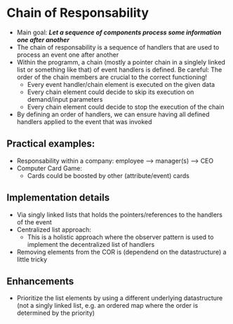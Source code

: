 # Chain of Responsability
+ Main goal: ***Let a sequence of components process some information one after another***
+ The chain of responsability is a sequence of handlers that are used to process an event one after another
+ Within the programm, a chain (mostly a pointer chain in a singlely linked list or something like that) of event handlers is defined. Be careful: The order of the chain members are crucial to the correct functioning!
	- Every event handler/chain element is executed on the given data
	- Every chain element could decide to skip its execution on demand/input parameters
	- Every chain element could decide to stop the execution of the chain
+ By defining an order of handlers, we can ensure having all defined handlers applied to the event that was invoked

## Practical examples:
+ Responsability within a company: employee --> manager(s) --> CEO
+ Computer Card Game:
	- Cards could be boosted by other (attribute/event) cards

## Implementation details
+ Via singly linked lists that holds the pointers/references to the handlers of the event
+ Centralized list approach:
	- This is a holistic approach where the observer pattern is used to implement the decentralized list of handlers
+ Removing elements from the COR is (dependend on the datastructure) a little tricky

## Enhancements
+ Prioritize the list elements by using a different underlying datastructure (not a singly linked list, e.g. an ordered map where the order is determined by the priority)
